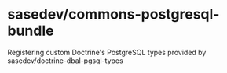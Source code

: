 sasedev/commons-postgresql-bundle
=========================

Registering custom Doctrine's PostgreSQL types provided by sasedev/doctrine-dbal-pgsql-types